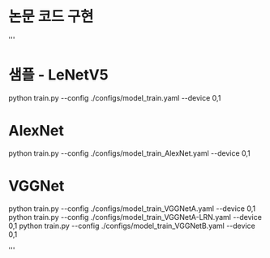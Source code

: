 # 논문 코드 구현

'''
# 샘플 - LeNetV5
python train.py --config ./configs/model_train.yaml --device 0,1 
# AlexNet
python train.py --config ./configs/model_train_AlexNet.yaml --device 0,1
# VGGNet
python train.py --config ./configs/model_train_VGGNetA.yaml --device 0,1
python train.py --config ./configs/model_train_VGGNetA-LRN.yaml --device 0,1
python train.py --config ./configs/model_train_VGGNetB.yaml --device 0,1

'''
